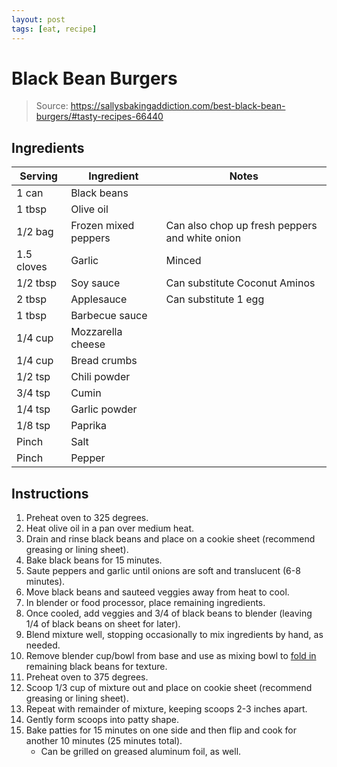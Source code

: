 ```yaml
---
layout: post
tags: [eat, recipe]
---
```


# Black Bean Burgers

> Source: https://sallysbakingaddiction.com/best-black-bean-burgers/#tasty-recipes-66440

## Ingredients

| Serving | Ingredient | Notes |
|-|-|-|
| 1 can | Black beans |  |
| 1 tbsp | Olive oil |  |
| 1/2 bag | Frozen mixed peppers | Can also chop up fresh peppers and white onion |
| 1.5 cloves | Garlic | Minced |
| 1/2 tbsp | Soy sauce | Can substitute Coconut Aminos |
| 2 tbsp | Applesauce | Can substitute 1 egg |
| 1 tbsp | Barbecue sauce |  |
| 1/4 cup | Mozzarella cheese |  |
| 1/4 cup | Bread crumbs |  |
| 1/2 tsp | Chili powder |  |
| 3/4 tsp | Cumin |  |
| 1/4 tsp | Garlic powder |  |
| 1/8 tsp | Paprika |  |
| Pinch | Salt |  |
| Pinch | Pepper |  |

## Instructions

1. Preheat oven to 325 degrees.
1. Heat olive oil in a pan over medium heat.
1. Drain and rinse black beans and place on a cookie sheet (recommend greasing or lining sheet).
1. Bake black beans for 15 minutes.
1. Saute peppers and garlic until onions are soft and translucent (6-8 minutes).
1. Move black beans and sauteed veggies away from heat to cool.
1. In blender or food processor, place remaining ingredients.
1. Once cooled, add veggies and 3/4 of black beans to blender (leaving 1/4 of black beans on sheet for later).
1. Blend mixture well, stopping occasionally to mix ingredients by hand, as needed.
1. Remove blender cup/bowl from base and use as mixing bowl to [fold in](https://www.youtube.com/watch?v=fCVKCUB5w50) remaining black beans for texture.
1. Preheat oven to 375 degrees.
1. Scoop 1/3 cup of mixture out and place on cookie sheet (recommend greasing or lining sheet). 
1. Repeat with remainder of mixture, keeping scoops 2-3 inches apart.
1. Gently form scoops into patty shape.
1. Bake patties for 15 minutes on one side and then flip and cook for another 10 minutes (25 minutes total).
    - Can be grilled on greased aluminum foil, as well.